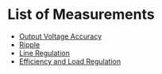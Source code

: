 # List of Measurements
 - [Output Voltage Accuracy](output-voltage-accuracy.md)
 - [Ripple](ripple.md)
 - [Line Regulation](line-regulation.md)
 - [Efficiency and Load Regulation](efficiency-and-load-regulation.md)